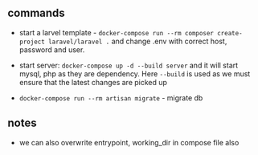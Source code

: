 ## commands

- start a larvel template - `docker-compose run --rm composer create-project laravel/laravel .` and change .env with correct host, password and user.

- start server: `docker-compose up -d --build server` and it will start mysql, php as they are dependency. Here `--build` is used as we must ensure that the latest changes are picked up

- `docker-compose run --rm artisan migrate` - migrate db

## notes
- we can also overwrite entrypoint, working_dir in compose file also

